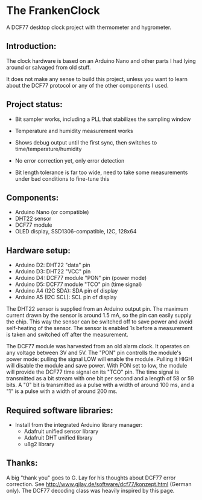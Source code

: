 The FrankenClock
================

A DCF77 desktop clock project with thermometer and hygrometer.

Introduction:
-------------

The clock hardware is based on an Arduino Nano and other parts I had lying
around or salvaged from old stuff.

It does not make any sense to build this project, unless you want to learn
about the DCF77 protocol or any of the other components I used.

Project status:
---------------

* Bit sampler works, including a PLL that stabilizes the sampling window
* Temperature and humidity measurement works
* Shows debug output until the first sync, then switches to time/temperature/humidity

* No error correction yet, only error detection
* Bit length tolerance is far too wide, need to take some measurements under bad conditions
  to fine-tune this

Components:
-----------

* Arduino Nano (or compatible)
* DHT22 sensor
* DCF77 module
* OLED display, SSD1306-compatible, I2C, 128x64

Hardware setup:
---------------

* Arduino D2:           DHT22 "data" pin
* Arduino D3:           DHT22 "VCC" pin
* Arduino D4:           DCF77 module "PON" pin (power mode)
* Arduino D5:           DCF77 module "TCO" pin (time signal)
* Arduino A4 (I2C SDA): SDA pin of display
* Arduino A5 (I2C SCL): SCL pin of display

The DHT22 sensor is supplied from an Arduino output pin. The maximum current
drawn by the sensor is around 1.5 mA, so the pin can easily supply the chip.
This way the sensor can be switched off to save power and avoid self-heating
of the sensor. The sensor is enabled 1s before a measurement is taken and
switched off after the measurement.

The DCF77 module was harvested from an old alarm clock. It operates on any
voltage between 3V and 5V. The "PON" pin controlls the module's power mode:
pulling the signal LOW will enable the module. Pulling it HIGH will disable
the module and save power. With PON set to low, the module will provide the
DCF77 time signal on its "TCO" pin. The time signal is transmitted as a bit
stream with one bit per second and a length of 58 or 59 bits. A "0" bit is
transmitted as a pulse with a width of around 100 ms, and a "1" is a pulse with
a width of around 200 ms.

Required software libraries:
----------------------------

* Install from the integrated Arduino library manager:
  * Adafruit unified sensor library
  * Adafruit DHT unified library
  * u8g2 library

Thanks:
-------

A big "thank you" goes to G. Lay for his thoughts about DCF77 error correction.
See http://www.gjlay.de/software/dcf77/konzept.html (German only). The DCF77
decoding class was heavily inspired by this page.


